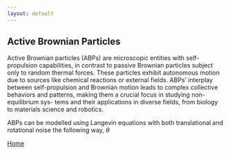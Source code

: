 ```yaml
---
layout: default
---
```


## Active Brownian Particles

Active Brownian particles (ABPs) are microscopic entities with self-propulsion capabilities, in contrast to passive
Brownian particles subject only to random thermal forces. These particles exhibit autonomous motion due to
sources like chemical reactions or external fields. ABPs’ interplay between self-propulsion and Brownian motion
leads to complex collective behaviors and patterns, making them a crucial focus in studying non-equilibrium sys-
tems and their applications in diverse fields, from biology to materials science and robotics.

ABPs can be modelled using Langevin equations with both translational and rotational noise the following way, $\theta$

[Home](./)
